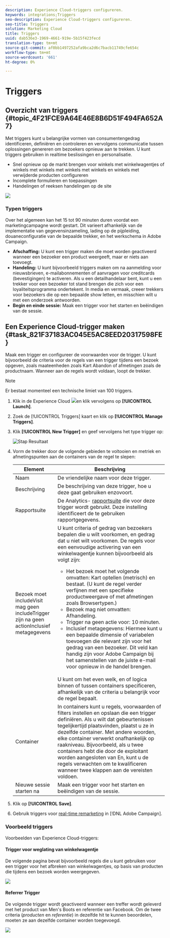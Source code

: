 ```yaml
---
description: Experience Cloud-triggers configureren.
keywords: integrations;Triggers
seo-description: Experience Cloud-triggers configureren.
seo-title: Triggers
solution: Marketing Cloud
title: Triggers
uuid: dab536e3-1969-4661-919e-5b15f423fecd
translation-type: tm+mt
source-git-commit: af0bb1497252afa9bca2d6c7bacb11749cfe654c
workflow-type: tm+mt
source-wordcount: '661'
ht-degree: 0%

---
```



# Triggers

## Overzicht van triggers {#topic_4F21FCE9A64E46E8B6D51F494FA652A7}

Met triggers kunt u belangrijke vormen van consumentengedrag identificeren, definiëren en controleren en vervolgens communicatie tussen oplossingen genereren om bezoekers opnieuw aan te trekken. U kunt triggers gebruiken in realtime beslissingen en personalisatie.

* Snel opnieuw op de markt brengen voor winkels met winkelwagentjes of winkels met winkels met winkels met winkels en winkels met verwijderde producten configureren
* Incomplete formulieren en toepassingen
* Handelingen of reeksen handelingen op de site

![](assets/trigger-abandonment-2.png)

### Typen triggers

Over het algemeen kan het 15 tot 90 minuten duren voordat een marketingcampagne wordt gestart. Dit varieert afhankelijk van de implementatie van gegevensinzameling, lading op de pijpleiding, douaneconfiguratie van de bepaalde trekker, en het werkschema in Adobe Campaign.

* **Afschaffing:** U kunt een trigger maken die moet worden geactiveerd wanneer een bezoeker een product weergeeft, maar er niets aan toevoegt.
* **Handeling:** U kunt bijvoorbeeld triggers maken om na aanmelding voor nieuwsbrieven, e-mailabonnementen of aanvragen voor creditcards (bevestigingen) te activeren. Als u een detailhandelaar bent, kunt u een trekker voor een bezoeker tot stand brengen die zich voor een loyaliteitsprogramma ondertekent. In media en vermaak, creeer trekkers voor bezoekers die op een bepaalde show letten, en misschien wilt u met een onderzoek antwoorden.
* **Begin en einde sessie:** Maak een trigger voor het starten en beëindigen van de sessie.

## Een Experience Cloud-trigger maken {#task_821F37183AC045E5AC8EED20317598FE}

Maak een trigger en configureer de voorwaarden voor de trigger. U kunt bijvoorbeeld de criteria voor de regels van een trigger tijdens een bezoek opgeven, zoals maateenheden zoals Kart Abandon of afmetingen zoals de productnaam. Wanneer aan de regels wordt voldaan, loopt de trekker.

>[!NOTE]
>
>Er bestaat momenteel een technische limiet van 100 triggers.

1. Klik in de Experience Cloud ![](assets/menu-icon.png)en klik vervolgens op **[!UICONTROL Launch]**.
2. Zoek de [!UICONTROL Triggers] kaart en klik op **[!UICONTROL Manage Triggers]**.
3. Klik **[!UICONTROL New Trigger]** en geef vervolgens het type trigger op:

   ![Stap Resultaat](assets/add-trigger.png)

4. Vorm de trekker door de volgende gebieden te voltooien en metriek en afmetingspunten aan de containers van de regel te slepen:

   | Element | Beschrijving |
   |--- |--- |
   | Naam | De vriendelijke naam voor deze trigger. |
   | Beschrijving | De beschrijving van deze trigger, hoe u deze gaat gebruiken enzovoort. |
   | Rapportsuite | De Analytics- [rapportsuite](https://docs.adobe.com/content/help/en/analytics/implementation/analytics-basics/ref-reports-report-suites.html) die voor deze trigger wordt gebruikt. Deze instelling identificeert de te gebruiken rapportgegevens. |
   | Bezoek moet<br>includeVisit mag geen<br>includeTrigger zijn na geen<br>actionInclusief metagegevens | U kunt criteria of gedrag van bezoekers bepalen die u wilt voorkomen, en gedrag dat u niet wilt voorkomen.  De regels voor een eenvoudige activering van een winkelwagentje kunnen bijvoorbeeld als volgt zijn:<ul><li>Het bezoek moet het volgende omvatten:  Kart optellen (metrisch) en bestaat. (U kunt de regel verder verfijnen met een specifieke productweergave of met afmetingen zoals Browsertypen.)</li><li>Bezoek mag niet omvatten:  Afhandeling.</li><li>Trigger na geen actie voor:  10 minuten.</li><li>Inclusief metagegevens: Hiermee kunt u een bepaalde dimensie of variabelen toevoegen die relevant zijn voor het gedrag van een bezoeker. Dit veld kan handig zijn voor Adobe Campaign bij het samenstellen van de juiste e-mail voor opnieuw in de handel brengen.</li></ul><br>U kunt om het even welk, en of logica binnen of tussen containers specificeren, afhankelijk van de criteria u belangrijk voor de regel bepaalt. |
   | Container | In containers kunt u regels, voorwaarden of filters instellen en opslaan die een trigger definiëren. Als u wilt dat gebeurtenissen tegelijkertijd plaatsvinden, plaatst u ze in dezelfde container. Met andere woorden, elke container verwerkt onafhankelijk op raakniveau.  Bijvoorbeeld, als u twee containers hebt die door de exploitant worden aangesloten van En, kunt u de regels verwachten om te kwalificeren wanneer twee klappen aan de vereisten voldoen. |
   | Nieuwe sessie starten na | Maak een trigger voor het starten en beëindigen van de sessie. |

5. Klik op **[!UICONTROL Save]**.
6. Gebruik triggers voor [real-time remarketing](https://docs.adobe.com/content/help/en/campaign-standard/using/integrating-with-adobe-cloud/working-with-campaign-and-triggers/about-adobe-experience-cloud-triggers.html) in [!DNL Adobe Campaign].

### Voorbeeld triggers

Voorbeelden van Experience Cloud-triggers:

#### Trigger voor weglating van winkelwagentje

De volgende pagina bevat bijvoorbeeld regels die u kunt gebruiken voor een trigger voor het afbreken van winkelwagentjes, op basis van producten die tijdens een bezoek worden weergegeven.

![](assets/abandonment-trigger.png)

#### Referrer Trigger

De volgende trigger wordt geactiveerd wanneer een treffer wordt geleverd met het product van Men&#39;s Boots en referentie van Facebook. Om de twee criteria (*producten* en *referentie*) in dezelfde hit te kunnen beoordelen, moeten ze aan dezelfde container worden toegevoegd.

![](assets/fb-boots-promo.png)

